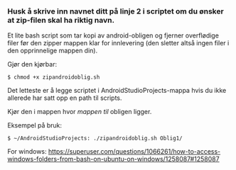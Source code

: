 ###  Husk å skrive inn navnet ditt på linje 2 i scriptet om du ønsker at zip-filen skal ha riktig navn.

Et lite bash script som tar kopi av android-obligen og fjerner overflødige filer før den zipper mappen klar for innlevering (den sletter altså ingen filer i den opprinnelige mappen din).


Gjør den kjørbar:
```
$ chmod +x zipandroidoblig.sh
```

Det letteste er å legge scriptet i AndroidStudioProjects-mappa hvis du ikke allerede har satt opp en path til scripts.

Kjør den i mappen hvor *mappen til* obligen ligger.

Eksempel på bruk:

```
$ ~/AndroidStudioProjects: ./zipandroidoblig.sh Oblig1/
```

For windows: 
https://superuser.com/questions/1066261/how-to-access-windows-folders-from-bash-on-ubuntu-on-windows/1258087#1258087
